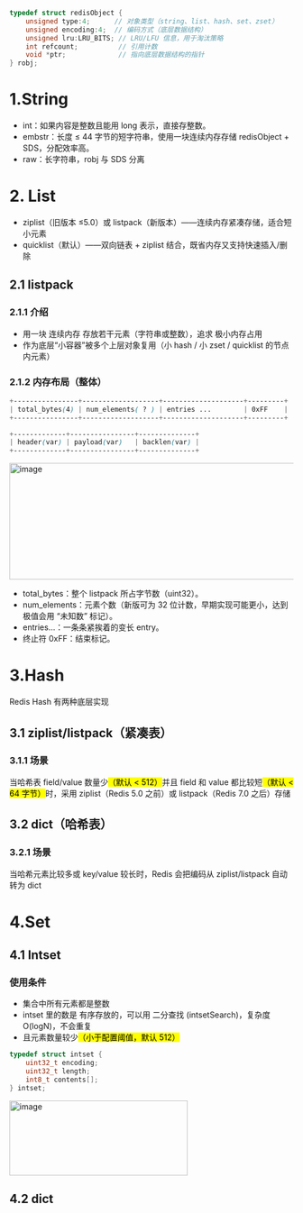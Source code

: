 ```c
typedef struct redisObject {
    unsigned type:4;      // 对象类型（string、list、hash、set、zset）
    unsigned encoding:4;  // 编码方式（底层数据结构）
    unsigned lru:LRU_BITS; // LRU/LFU 信息，用于淘汰策略
    int refcount;          // 引用计数
    void *ptr;             // 指向底层数据结构的指针
} robj;
```

# 1.String
- int：如果内容是整数且能用 long 表示，直接存整数。
- embstr：长度 ≤ 44 字节的短字符串，使用一块连续内存存储 redisObject + SDS，分配效率高。
- raw：长字符串，robj 与 SDS 分离

# 2. List
- ziplist（旧版本 ≤5.0）或 listpack（新版本）——连续内存紧凑存储，适合短小元素
- quicklist（默认）——双向链表 + ziplist 结合，既省内存又支持快速插入/删除
## 2.1 listpack
### 2.1.1 介绍
- 用一块 连续内存 存放若干元素（字符串或整数），追求 极小内存占用
- 作为底层“小容器”被多个上层对象复用（小 hash / 小 zset / quicklist 的节点内元素）

### 2.1.2 内存布局（整体）
```css
+----------------+-------------------+--------------------+---------+
| total_bytes(4) | num_elements( ? ) | entries ...        | 0xFF    |
+----------------+-------------------+--------------------+---------+

+-------------+----------------+--------------+
| header(var) | payload(var)   | backlen(var) |
+-------------+----------------+--------------+
```

<img width="713" height="207" alt="image" src="https://github.com/user-attachments/assets/9ba42c34-802f-4a26-b5a5-86c7e8aa1ef4" />


- total_bytes：整个 listpack 所占字节数（uint32）。
- num_elements：元素个数（新版可为 32 位计数，早期实现可能更小，达到极值会用 “未知数” 标记）。
- entries...：一条条紧挨着的变长 entry。
- 终止符 0xFF：结束标记。


# 3.Hash
Redis Hash 有两种底层实现

## 3.1 ziplist/listpack（紧凑表）
### 3.1.1 场景
当哈希表 field/value 数量少<mark>（默认 < 512）</mark>并且 field 和 value 都比较短<mark>（默认 < 64 字节）</mark>时，采用 ziplist（Redis 5.0 之前）或 listpack（Redis 7.0 之后）存储

## 3.2 dict（哈希表）
### 3.2.1 场景
当哈希元素比较多或 key/value 较长时，Redis 会把编码从 ziplist/listpack 自动转为 dict

# 4.Set
## 4.1 Intset
### 使用条件
- 集合中所有元素都是整数
- intset 里的数是 有序存放的，可以用 二分查找 (intsetSearch)，复杂度 O(logN)，不会重复
- 且元素数量较少<mark>（小于配置阈值，默认 512）</mark>

```c
typedef struct intset {
    uint32_t encoding;
    uint32_t length;
    int8_t contents[];
} intset;
```
<img width="316" height="133" alt="image" src="https://github.com/user-attachments/assets/4ab5f84e-bc97-46a1-a09a-97259e893465" />


## 4.2 dict
